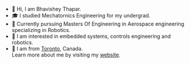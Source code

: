 * 👋 Hi, I am Bhavishey Thapar.
* 🎓 I studied Mechatornics Engineering for my undergrad.
* 🚀 Currently pursuing Masters Of Engineering in Aerospace engineering specializing in Robotics.
* 👀 I am interested in embedded systems, controls engineering and robotics.
* 🍁 I am from [Toronto](https://www.toronto.ca/), Canada.\
Learn more about me by visiting my [website](https://bhavisheythapar.com/).

<!---
bhavisheythapar/bhavisheythapar is a ✨ special ✨ repository because its `README.md` (this file) appears on your GitHub profile.
You can click the Preview link to take a look at your changes.
--->
